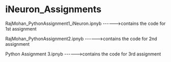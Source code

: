 # iNeuron_Assignments

RajMohan_PythonAssignment1_iNeuron.ipnyb ------>contains the code for 1st assignment


RajMohan_PythonAssignment2.ipnyb  ------>contains the code for 2nd assignment


Python Assignment 3.ipnyb  ------>contains the code for 3rd assignment
